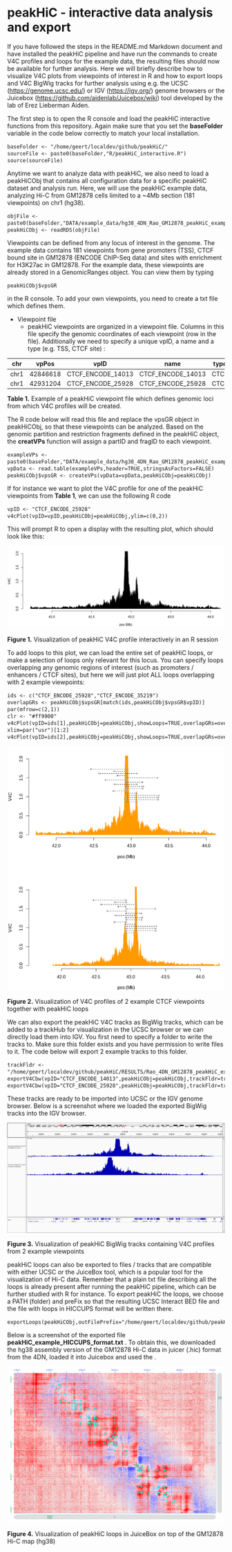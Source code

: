 # peakHiC - interactive data analysis and export

If you have followed the steps in the README.md Markdown document and have installed the peakHiC pipeline and have run the commands to create V4C profiles and loops for the example data, the resulting files should now be available for further analysis. Here we will briefly describe how to visualize V4C plots from viewpoints of interest in R and how to export loops and V4C BigWig tracks for further analysis using e.g. the UCSC (https://genome.ucsc.edu/) or IGV (https://igv.org/) genome browsers or the Juicebox (https://github.com/aidenlab/Juicebox/wiki) tool developed by the lab of Erez Lieberman Aiden. 

The first step is to open the R console and load the peakHiC interactive functions from this repository. Again make sure that you set the __baseFolder__ variable in the code below correctly to match your local installation.

```{r source}
baseFolder <- "/home/geert/localdev/github/peakHiC/"
sourceFile <- paste0(baseFolder,"R/peakHiC_interactive.R")
source(sourceFile)
```

Anytime we want to analyze data with peakHiC, we also need to load a peakHiCObj that contains all configuration data for a specific peakHiC dataset and analysis run. Here, we will use the peakHiC example data, analyzing Hi-C from GM12878 cells limited to a ~4Mb section (181 viewpoints) on chr1 (hg38). 

```{r source}
objFile <- paste0(baseFolder,"DATA/example_data/hg38_4DN_Rao_GM12878_peakHiC_example_peakHiCObj.rds")
peakHiCObj <- readRDS(objFile)
```

Viewpoints can be defined from any locus of interest in the genome. The example data contains 181 viewpoints from gene promoters (TSS), CTCF bound site in GM12878 (ENCODE ChIP-Seq data) and sites with enrichment for H3K27ac in GM12878. For the example data, these viewpoints are already stored in a GenomicRanges object. You can view them by typing

```{r source}
peakHiCObj$vpsGR
```

in the R console. To add your own viewpoints, you need to create a txt file which defines them. 

* Viewpoint file
  * peakHiC viewpoints are organized in a viewpoint file. Columns in this file specify the genomic coordinates of each viewpoint (row in the file). Additionally we need to specify a unique vpID, a name and a type (e.g. TSS, CTCF site) : 

| chr   | vpPos     | vpID              | name              | type |
|-------|-----------|-------------------|-------------------|------|
| chr1  | 42846618  | CTCF_ENCODE_14013 | CTCF_ENCODE_14013 | CTCF |
| chr1  | 42931204  | CTCF_ENCODE_25928 | CTCF_ENCODE_25928 | CTCF |

**Table 1.** Example of a peakHiC viewpoint file which defines genomic loci from which V4C profiles will be created.

The R code below will read this file and replace the vpsGR object in peakHiCObj, so that these viewpoints can be analyzed. Based on the genomic partition and restriction fragments defined in the peakHiC object, the __creatVPs__ function will assign a partID and fragID to each viewpoint. 

```{r source}
exampleVPs <- paste0(baseFolder,"DATA/example_data/hg38_4DN_Rao_GM12878_peakHiC_example_VPs.txt")
vpData <- read.table(exampleVPs,header=TRUE,stringsAsFactors=FALSE)
peakHiCObj$vpsGR <- createVPs(vpData=vpData,peakHiCObj=peakHiCObj)
```

If for instance we want to plot the V4C profile for one of the peakHiC viewpoints from **Table 1**, we can use the following R code 

```{r source}
vpID <- "CTCF_ENCODE_25928"
v4cPlot(vpID=vpID,peakHiCObj=peakHiCObj,ylim=c(0,2))
```

This will prompt R to open a display with the resulting plot, which should look like this:

![peakHiC BigWig track in IGV](https://github.com/deLaatLab/peakHiC/raw/master/tutorial/peakHiC_example_v4cPlot_R_CTCF_ENCODE_25928.png)

**Figure 1.** Visualization of peakHiC V4C profile interactively in an R session

To add loops to this plot, we can load the entire set of peakHiC loops, or make a selection of loops only relevant for this locus. You can specify loops overlapping any genomic regions of interest (such as promoters / enhancers / CTCF sites), but here we will just plot ALL loops overlapping with 2 example viewpoints:

```{r source}
ids <- c("CTCF_ENCODE_25928","CTCF_ENCODE_35219")
overlapGRs <- peakHiCObj$vpsGR[match(ids,peakHiCObj$vpsGR$vpID)]
par(mfrow=c(2,1))
clr <- "#ff9900"
v4cPlot(vpID=ids[1],peakHiCObj=peakHiCObj,showLoops=TRUE,overlapGRs=overlapGRs,ylim=c(0,2),col=clr)
xlim=par("usr")[1:2]
v4cPlot(vpID=ids[2],peakHiCObj=peakHiCObj,showLoops=TRUE,overlapGRs=overlapGRs,xlim=xlim,ylim=c(0,2),col=clr)
```

![peakHiC BigWig track in IGV](https://github.com/deLaatLab/peakHiC/raw/master/tutorial/peakHiC_example_v4cPlot_R_CTCF_VPs_with_loops.png)

**Figure 2.** Visualization of V4C profiles of 2 example CTCF viewpoints together with peakHiC loops

We can also export the peakHiC V4C tracks as BigWig tracks, which can be added to a trackHub for visualization in the UCSC browser or we can directly load them into IGV. You first need to specify a folder to write the tracks to. Make sure this folder exists and you have permission to write files to it. The code below will export 2 example tracks to this folder.

```{r source}
trackFldr <- "/home/geert/localdev/github/peakHiC/RESULTS/Rao_4DN_GM12878_peakHiC_example/TRACKS/"
exportV4Cbw(vpID="CTCF_ENCODE_14013",peakHiCObj=peakHiCObj,trackFldr=trackFldr)
exportV4Cbw(vpID="CTCF_ENCODE_25928",peakHiCObj=peakHiCObj,trackFldr=trackFldr)
```

These tracks are ready to be imported into UCSC or the IGV genome browser. Below is a screenshot where we loaded the exported BigWig tracks into the IGV browser.

![peakHiC BigWig track in IGV](https://github.com/deLaatLab/peakHiC/raw/master/tutorial/peakHiC_example_igv_snapshot.png)

**Figure 3.** Visualization of peakHiC BigWig tracks containing V4C profiles from 2 example viewpoints

peakHiC loops can also be exported to files / tracks that are compatible with either UCSC or the JuiceBox tool, which is a popular tool for the visualization of Hi-C data. Remember that a plain txt file describing all the loops is already present after running the peakHiC pipeline, which can be further studied with R for instance. To export peakHiC the loops, we choose a PATH (folder) and preFix so that the resulting UCSC Interact BED file and the file with loops in HICCUPS format will be written there.

```{r source}
exportLoops(peakHiCObj,outFilePrefix="/home/geert/localdev/github/peakHiC/RESULTS/Rao_4DN_GM12878_peakHiC_example/rds/loops/peakHiC_example")
```

Below is a screenshot of the exported file __peakHiC_example_HICCUPS_format.txt__ . To obtain this, we downloaded the hg38 assembly version of the GM12878 Hi-C data in juicer (.hic) format from the 4DN, loaded it into Juicebox and used the .

![peakHiC BigWig track in IGV](https://github.com/deLaatLab/peakHiC/raw/master/tutorial/peakHiC_example_Juicebox_snapshot.png)

**Figure 4.** Visualization of peakHiC loops in JuiceBox on top of the GM12878 Hi-C map (hg38)

